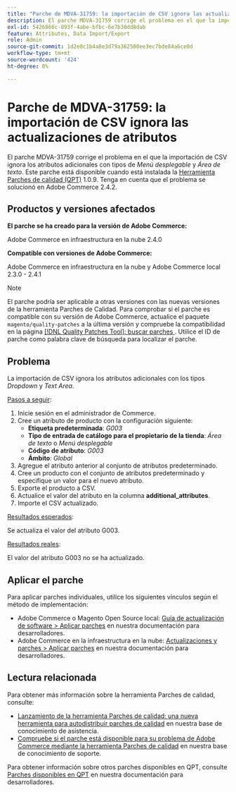 ```yaml
---
title: "Parche de MDVA-31759: la importación de CSV ignora las actualizaciones de atributos"
description: El parche MDVA-31759 corrige el problema en el que la importación de CSV ignora los atributos adicionales con tipos *Dropdown* y *Text Area*. Este parche está disponible cuando está instalada la [Quality Patches Tool (QPT)](/help/announcements/adobe-commerce-announcements/magento-quality-patches-released-new-tool-to-self-serve-quality-patches.md) 1.0.9. Tenga en cuenta que el problema se solucionó en Adobe Commerce 2.4.2.
exl-id: 5426866c-893f-4abe-bfbc-6e7b30dd8dab
feature: Attributes, Data Import/Export
role: Admin
source-git-commit: 1d2e0c1b4a8e3d79a362500ee3ec7bde84a6ce0d
workflow-type: tm+mt
source-wordcount: '424'
ht-degree: 0%

---
```


# Parche de MDVA-31759: la importación de CSV ignora las actualizaciones de atributos

El parche MDVA-31759 corrige el problema en el que la importación de CSV ignora los atributos adicionales con tipos de *Menú desplegable* y *Área de texto*. Este parche está disponible cuando está instalada la [Herramienta Parches de calidad (QPT)](/help/announcements/adobe-commerce-announcements/magento-quality-patches-released-new-tool-to-self-serve-quality-patches.md) 1.0.9. Tenga en cuenta que el problema se solucionó en Adobe Commerce 2.4.2.

## Productos y versiones afectados

**El parche se ha creado para la versión de Adobe Commerce:**

Adobe Commerce en infraestructura en la nube 2.4.0

**Compatible con versiones de Adobe Commerce:**

Adobe Commerce en infraestructura en la nube y Adobe Commerce local 2.3.0 - 2.4.1

>[!NOTE]
>
>El parche podría ser aplicable a otras versiones con las nuevas versiones de la herramienta Parches de Calidad. Para comprobar si el parche es compatible con su versión de Adobe Commerce, actualice el paquete `magento/quality-patches` a la última versión y compruebe la compatibilidad en la página [[!DNL Quality Patches Tool]: buscar parches ](https://devdocs.magento.com/quality-patches/tool.html#patch-grid). Utilice el ID de parche como palabra clave de búsqueda para localizar el parche.

## Problema

La importación de CSV ignora los atributos adicionales con los tipos *Dropdown* y *Text Area*.

<u>Pasos a seguir</u>:

1. Inicie sesión en el administrador de Commerce.
1. Cree un atributo de producto con la configuración siguiente:
   * **Etiqueta predeterminada**: *G003*
   * **Tipo de entrada de catálogo para el propietario de la tienda**: *Área de texto* o *Menú desplegable*
   * **Código de atributo**: *G003*
   * **Ámbito**: *Global*
1. Agregue el atributo anterior al conjunto de atributos predeterminado.
1. Cree un producto con el conjunto de atributos predeterminado y especifique un valor para el nuevo atributo.
1. Exporte el producto a CSV.
1. Actualice el valor del atributo en la columna **additional\_attributes**.
1. Importe el CSV actualizado.

<u>Resultados esperados</u>:

Se actualiza el valor del atributo G003.

<u>Resultados reales</u>:

El valor del atributo G003 no se ha actualizado.

## Aplicar el parche

Para aplicar parches individuales, utilice los siguientes vínculos según el método de implementación:

* Adobe Commerce o Magento Open Source local: [Guía de actualización de software > Aplicar parches](https://devdocs.magento.com/guides/v2.4/comp-mgr/patching/mqp.html) en nuestra documentación para desarrolladores.
* Adobe Commerce en la infraestructura en la nube: [Actualizaciones y parches > Aplicar parches](https://devdocs.magento.com/cloud/project/project-patch.html) en nuestra documentación para desarrolladores.

## Lectura relacionada

Para obtener más información sobre la herramienta Parches de calidad, consulte:

* [Lanzamiento de la herramienta Parches de calidad: una nueva herramienta para autodistribuir parches de calidad](/help/announcements/adobe-commerce-announcements/magento-quality-patches-released-new-tool-to-self-serve-quality-patches.md) en nuestra base de conocimiento de asistencia.
* [Compruebe si el parche está disponible para su problema de Adobe Commerce mediante la herramienta Parches de calidad](/help/support-tools/patches-available-in-qpt-tool/check-patch-for-magento-issue-with-magento-quality-patches.md) en nuestra base de conocimiento de soporte.

Para obtener información sobre otros parches disponibles en QPT, consulte [Parches disponibles en QPT](https://devdocs.magento.com/quality-patches/tool.html#patch-grid) en nuestra documentación para desarrolladores.
